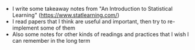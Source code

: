 - I write some takeaway notes from "An Introduction to Statistical Learning" (https://www.statlearning.com/)
- I read papers that I think are useful and important, then try to re-implement some of them
- Also some notes for other kinds of readings and practices that I wish I can remember in the long term